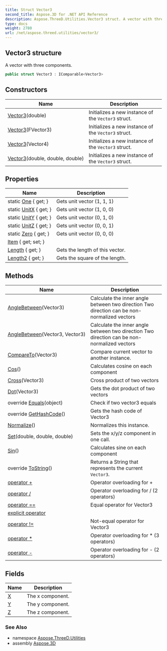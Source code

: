 ```yaml
---
title: Struct Vector3
second_title: Aspose.3D for .NET API Reference
description: Aspose.ThreeD.Utilities.Vector3 struct. A vector with three components
type: docs
weight: 2780
url: /net/aspose.threed.utilities/vector3/
---
```

## Vector3 structure

A vector with three components.

```csharp
public struct Vector3 : IComparable<Vector3>
```

## Constructors

| Name | Description |
| --- | --- |
| [Vector3](vector3/#constructor_2)(double) | Initializes a new instance of the `Vector3` struct. |
| [Vector3](vector3/#constructor)(FVector3) | Initializes a new instance of the `Vector3` struct. |
| [Vector3](vector3/#constructor_1)(Vector4) | Initializes a new instance of the `Vector3` struct. |
| [Vector3](vector3/#constructor_3)(double, double, double) | Initializes a new instance of the `Vector3` struct. |

## Properties

| Name | Description |
| --- | --- |
| static [One](../../aspose.threed.utilities/vector3/one/) { get; } | Gets unit vector (1, 1, 1) |
| static [UnitX](../../aspose.threed.utilities/vector3/unitx/) { get; } | Gets unit vector (1, 0, 0) |
| static [UnitY](../../aspose.threed.utilities/vector3/unity/) { get; } | Gets unit vector (0, 1, 0) |
| static [UnitZ](../../aspose.threed.utilities/vector3/unitz/) { get; } | Gets unit vector (0, 0, 1) |
| static [Zero](../../aspose.threed.utilities/vector3/zero/) { get; } | Gets unit vector (0, 0, 0) |
| [Item](../../aspose.threed.utilities/vector3/item/) { get; set; } |  |
| [Length](../../aspose.threed.utilities/vector3/length/) { get; } | Gets the length of this vector. |
| [Length2](../../aspose.threed.utilities/vector3/length2/) { get; } | Gets the square of the length. |

## Methods

| Name | Description |
| --- | --- |
| [AngleBetween](../../aspose.threed.utilities/vector3/anglebetween/#anglebetween)(Vector3) | Calculate the inner angle between two direction Two direction can be non-normalized vectors |
| [AngleBetween](../../aspose.threed.utilities/vector3/anglebetween/#anglebetween_1)(Vector3, Vector3) | Calculate the inner angle between two direction Two direction can be non-normalized vectors |
| [CompareTo](../../aspose.threed.utilities/vector3/compareto/)(Vector3) | Compare current vector to another instance. |
| [Cos](../../aspose.threed.utilities/vector3/cos/)() | Calculates cosine on each component |
| [Cross](../../aspose.threed.utilities/vector3/cross/)(Vector3) | Cross product of two vectors |
| [Dot](../../aspose.threed.utilities/vector3/dot/)(Vector3) | Gets the dot product of two vectors |
| override [Equals](../../aspose.threed.utilities/vector3/equals/)(object) | Check if two vector3 equals |
| override [GetHashCode](../../aspose.threed.utilities/vector3/gethashcode/)() | Gets the hash code of Vector3 |
| [Normalize](../../aspose.threed.utilities/vector3/normalize/)() | Normalizes this instance. |
| [Set](../../aspose.threed.utilities/vector3/set/)(double, double, double) | Sets the x/y/z component in one call. |
| [Sin](../../aspose.threed.utilities/vector3/sin/)() | Calculates sine on each component |
| override [ToString](../../aspose.threed.utilities/vector3/tostring/)() | Returns a String that represents the current `Vector3`. |
| [operator +](../../aspose.threed.utilities/vector3/op_addition/) | Operator overloading for + |
| [operator /](../../aspose.threed.utilities/vector3/op_division/#op_division_1) | Operator overloading for / (2 operators) |
| [operator ==](../../aspose.threed.utilities/vector3/op_equality/) | Equal operator for Vector3 |
| [explicit operator](../../aspose.threed.utilities/vector3/op_explicit/) |  |
| [operator !=](../../aspose.threed.utilities/vector3/op_inequality/) | Not-equal operator for Vector3 |
| [operator *](../../aspose.threed.utilities/vector3/op_multiply/#op_multiply) | Operator overloading for * (3 operators) |
| [operator -](../../aspose.threed.utilities/vector3/op_subtraction/) | Operator overloading for - (2 operators) |

## Fields

| Name | Description |
| --- | --- |
| [X](../../aspose.threed.utilities/vector3/x/) | The x component. |
| [Y](../../aspose.threed.utilities/vector3/y/) | The y component. |
| [Z](../../aspose.threed.utilities/vector3/z/) | The z component. |

### See Also

* namespace [Aspose.ThreeD.Utilities](../../aspose.threed.utilities/)
* assembly [Aspose.3D](../../)


